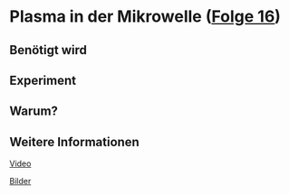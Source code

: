 # Plasma in der Mikrowelle ([Folge 16](http://minkorrekt.de/methodisch-inkorrekt-folge-16-sturm-des-wissens/))

## Benötigt wird


## Experiment


## Warum?

## Weitere Informationen

[Video](http://www.youtube.com/watch?v=qtCTgS7Ko9Q&feature=youtu.be)

[Bilder](https://plus.google.com/photos/107341743493109591753/albums/5958326909469054481?authkey=COeI07r0w7WWRw)